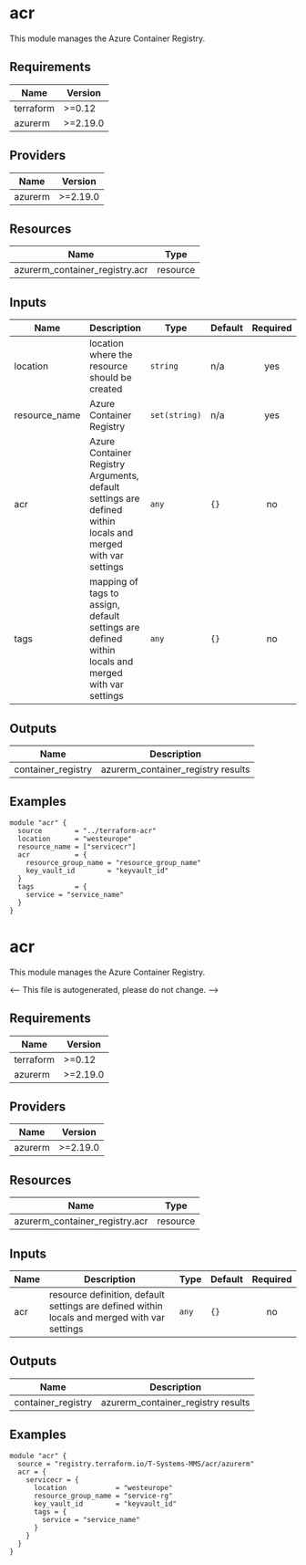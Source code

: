 # acr

This module manages the Azure Container Registry.

## Requirements

| Name      | Version  |
| --------- | -------- |
| terraform | >=0.12   |
| azurerm   | >=2.19.0 |

## Providers

| Name    | Version  |
| ------- | -------- |
| azurerm | >=2.19.0 |

## Resources

| Name                           | Type     |
| ------------------------------ | -------- |
| azurerm_container_registry.acr | resource |

## Inputs

| Name          | Description                                                                                                 | Type          | Default | Required |
| ------------- | ----------------------------------------------------------------------------------------------------------- | ------------- | ------- | :------: |
| location      | location where the resource should be created                                                               | `string`      | n/a     |   yes    |
| resource_name | Azure Container Registry                                                                                    | `set(string)` | n/a     |   yes    |
| acr           | Azure Container Registry Arguments, default settings are defined within locals and merged with var settings | `any`         | `{}`    |    no    |
| tags          | mapping of tags to assign, default settings are defined within locals and merged with var settings          | `any`         | `{}`    |    no    |

## Outputs

| Name               | Description                        |
| ------------------ | ---------------------------------- |
| container_registry | azurerm_container_registry results |

## Examples

```hcl
module "acr" {
  source        = "../terraform-acr"
  location      = "westeurope"
  resource_name = ["servicecr"]
  acr           = {
    resource_group_name = "resource_group_name"
    key_vault_id        = "keyvault_id"
  }
  tags          = {
    service = "service_name"
  }
}
```

<!-- BEGIN_TF_DOCS -->
# acr

This module manages the Azure Container Registry.

<-- This file is autogenerated, please do not change. -->

## Requirements

| Name | Version |
|------|---------|
| terraform | >=0.12 |
| azurerm | >=2.19.0 |

## Providers

| Name | Version |
|------|---------|
| azurerm | >=2.19.0 |

## Resources

| Name | Type |
|------|------|
| azurerm_container_registry.acr | resource |

## Inputs

| Name | Description | Type | Default | Required |
|------|-------------|------|---------|:--------:|
| acr | resource definition, default settings are defined within locals and merged with var settings | `any` | `{}` | no |

## Outputs

| Name | Description |
|------|-------------|
| container_registry | azurerm_container_registry results |

## Examples

```hcl
module "acr" {
  source = "registry.terraform.io/T-Systems-MMS/acr/azurerm"
  acr = {
    servicecr = {
      location            = "westeurope"
      resource_group_name = "service-rg"
      key_vault_id        = "keyvault_id"
      tags = {
        service = "service_name"
      }
    }
  }
}
```
<!-- END_TF_DOCS -->

